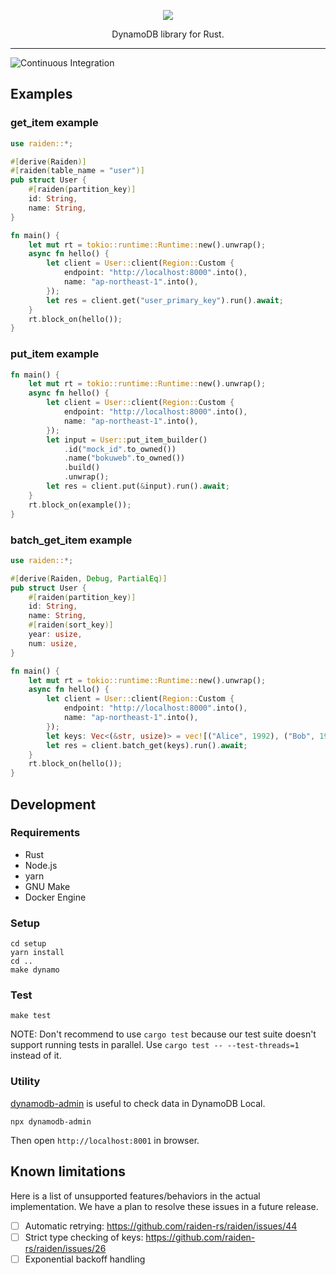 <p align="center"><img src ="https://github.com/bokuweb/raiden/blob/master/assets/logo.png?raw=true" /></p>

<p align="center">
    DynamoDB library for Rust.
</p>

---

![Continuous Integration](https://github.com/bokuweb/raiden/workflows/Continuous%20Integration/badge.svg)

## Examples

### get_item example

```Rust
use raiden::*;

#[derive(Raiden)]
#[raiden(table_name = "user")]
pub struct User {
    #[raiden(partition_key)]
    id: String,
    name: String,
}

fn main() {
    let mut rt = tokio::runtime::Runtime::new().unwrap();
    async fn hello() {
        let client = User::client(Region::Custom {
            endpoint: "http://localhost:8000".into(),
            name: "ap-northeast-1".into(),
        });
        let res = client.get("user_primary_key").run().await;
    }
    rt.block_on(hello());
}
```

### put_item example

```Rust
fn main() {
    let mut rt = tokio::runtime::Runtime::new().unwrap();
    async fn hello() {
        let client = User::client(Region::Custom {
            endpoint: "http://localhost:8000".into(),
            name: "ap-northeast-1".into(),
        });
        let input = User::put_item_builder()
            .id("mock_id".to_owned())
            .name("bokuweb".to_owned())
            .build()
            .unwrap();
        let res = client.put(&input).run().await;
    }
    rt.block_on(example());
}
```

### batch_get_item example

```Rust
use raiden::*;

#[derive(Raiden, Debug, PartialEq)]
pub struct User {
    #[raiden(partition_key)]
    id: String,
    name: String,
    #[raiden(sort_key)]
    year: usize,
    num: usize,
}

fn main() {
    let mut rt = tokio::runtime::Runtime::new().unwrap();
    async fn hello() {
        let client = User::client(Region::Custom {
            endpoint: "http://localhost:8000".into(),
            name: "ap-northeast-1".into(),
        });
        let keys: Vec<(&str, usize)> = vec![("Alice", 1992), ("Bob", 1976), ("Charlie", 2002)];
        let res = client.batch_get(keys).run().await;
    }
    rt.block_on(hello());
}
```

## Development

### Requirements

- Rust
- Node.js
- yarn
- GNU Make
- Docker Engine

### Setup

```
cd setup
yarn install
cd ..
make dynamo
```

### Test

```
make test
```

NOTE: Don't recommend to use `cargo test` because our test suite doesn't support running tests in parallel. Use `cargo test -- --test-threads=1` instead of it.

### Utility

[dynamodb-admin](https://github.com/aaronshaf/dynamodb-admin) is useful to check data in DynamoDB Local.

```
npx dynamodb-admin
```

Then open `http://localhost:8001` in browser.

## Known limitations

Here is a list of unsupported features/behaviors in the actual implementation.
We have a plan to resolve these issues in a future release.

- [ ] Automatic retrying: https://github.com/raiden-rs/raiden/issues/44
- [ ] Strict type checking of keys: https://github.com/raiden-rs/raiden/issues/26
- [ ] Exponential backoff handling
